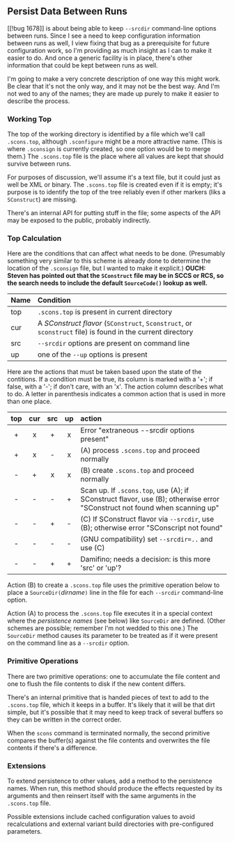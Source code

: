 
## Persist Data Between Runs

[[!bug 1678]] is about being able to keep `--srcdir` command-line options between runs.  Since I see a need to keep configuration information between runs as well, I view fixing that bug as a prerequisite for future configuration work, so I'm providing as much insight as I can to make it easier to do.  And once a generic facility is in place, there's other information that could be kept between runs as well. 

I'm going to make a very concrete description of one way this might work.  Be clear that it's not the only way, and it may not be the best way.  And I'm not wed to any of the names; they are made up purely to make it easier to describe the process. 


### Working Top

The top of the working directory is identified by a file which we'll call `.scons.top`, although `.sconfigure` might be a more attractive name.  (This is where `.sconsign` is currently created, so one option would be to merge them.)  The `.scons.top` file is the place where all values are kept that should survive between runs. 

For purposes of discussion, we'll assume it's a text file, but it could just as well be XML or binary.  The `.scons.top` file is created even if it is empty; it's purpose is to identify the top of the tree reliably even if other markers (liks a `SConstruct`) are missing. 

There's an internal API for putting stuff in the file; some aspects of the API may be exposed to the public, probably indirectly. 


### Top Calculation

Here are the conditions that can affect what needs to be done.  (Presumably something very similar to this scheme is already done to determine the location of the `.sconsign` file, but I wanted to make it explicit.)  **OUCH: Steven has pointed out that the `SConstruct` file may be in SCCS or RCS, so the search needs to include the default `SourceCode()` lookup as well.** 

Name | Condition
:---|:------
top | `.scons.top` is present in current directory
cur | A _SConstruct flavor_ (`SConstruct`, `Sconstruct`, or `sconstruct` file) is found in the current directory
src | `--srcdir` options are present on command line
up | one of the `--up` options is present


Here are the actions that must be taken based upon the state of the contitions.  If a condition must be true, its column is marked with a '+'; if false, with a '-'; if don't care, with an 'x'.  The action column describes what to do.  A letter in parenthesis indicates a common action that is used in more than one place. 

top | cur | src | up | action
:-:|:-:|:-:|:-:|:---
+ | x | + | x | Error "extraneous --srcdir options present"
+ | x | - | x | (A) process `.scons.top` and proceed normally
- | + | x | x | (B) create `.scons.top` and proceed normally
- | - | - | + | Scan up. If `.scons.top`, use (A); if SConstruct flavor, use (B); otherwise error "SConstruct not found when scanning up"
- | - | + | - | (C) If SConstruct flavor via `--srcdir`, use (B); otherwise error "SConscript not found"
- | - | - | - | (GNU compatibility) set `--srcdir=..` and use (C)
- | - | + | + | Damifino; needs a decision: is this more 'src' or 'up'?


Action (B) to create a `.scons.top` file uses the primitive operation below to place a `SourceDir(`_dirname_`)` line in the file for each `--srcdir` command-line option. 

Action (A) to process the `.scons.top` file executes it in a special context where the _persistence names_ (see below) like `SourceDir` are defined.  (Other schemes are possible; remember I'm not wedded to this one.)  The `SourceDir` method causes its parameter to be treated as if it were present on the command line as a `--srcdir` option. 


### Primitive Operations

There are two primitive operations: one to accumulate the file content and one to flush the file contents to disk if the new content differs. 

There's an internal primitive that is handed pieces of text to add to the `.scons.top` file, which it keeps in a buffer.  It's likely that it will be that dirt simple, but it's possible that it may need to keep track of several buffers so they can be written in the correct order. 

When the `scons` command is terminated normally, the second primitive compares the buffer(s) against the file contents and overwrites the file contents if there's a difference. 


### Extensions

To extend persistence to other values, add a method to the persistence names.  When run, this method should produce the effects requested by its arguments and then reinsert itself with the same arguments in the `.scons.top` file. 

Possible extensions include cached configuration values to avoid recalculations and external variant build directories with pre-configured parameters. 
